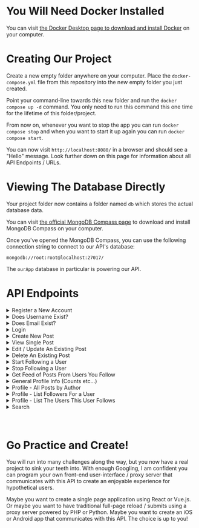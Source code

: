 # You Will Need Docker Installed

You can visit [the Docker Desktop page to download and install Docker](https://www.docker.com/products/docker-desktop) on your computer.

# Creating Our Project

Create a new empty folder anywhere on your computer. Place the `docker-compose.yml` file from this repository into the new empty folder you just created.

Point your command-line towards this new folder and run the `docker compose up -d` command. You only need to run this command this one time for the lifetime of this folder/project.

From now on, whenever you want to stop the app you can run `docker compose stop` and when you want to start it up again you can run `docker compose start`.

You can now visit `http://localhost:8080/` in a browser and should see a "Hello" message. Look further down on this page for information about all API Endpoints / URLs.

# Viewing The Database Directly

Your project folder now contains a folder named `db` which stores the actual database data.

You can visit [the official MongoDB Compass page](https://www.mongodb.com/try/download/compass) to download and install MongoDB Compass on your computer.

Once you've opened the MongoDB Compass, you can use the following connection string to connect to our API's database:

`mongodb://root:root@localhost:27017/`

The `ourApp` database in particular is powering our API.

# API Endpoints

<details>
<summary>Register a New Account</summary>

**POST** `http://localhost:8080/register`

### Input

`{"username": "brad", "email": "example@example", "password": "qwertyqwerty"}`

### Output

Will return an array of reasons why registration failed (e.g. username is already taken, password must be at least 12 characters etc...). If successful, will return an object with the following properties: token, username, avatar.

</details>
<details>
<summary>Does Username Exist?</summary>

**POST** `http://localhost:8080/doesUsernameExist`

### Input

{"username": "barksalot"}

### Output

Returns `true` if the name is already taken; returns `false` if the name is available.

</details>
<details>
<summary>Does Email Exist?</summary>

**POST** `http://localhost:8080/doesEmailExist`

### Input

{"email": "barksalot@example.com"}

### Output

Returns `true` if the email is already in use; returns `false` if the email has not been used yet.

</details>
<details>
<summary>Login</summary>

**POST** `http://localhost:8080/login`

### Input

`{"username": "barksalot", "password": "qwertyqwerty"}`

### Output

Failed login attempts simply return false. If successful, will return an object with the following properties: token, username, avatar.

</details>
<details>
<summary>Create New Post</summary>

**POST** `http://localhost:8080/create-post`

### Input

`{"title": "Being a Dog is Wonderful", "body": "Bark bar bark lorem ipsum. Lorem ipsum.", "token": "yourValidTokenValueHere"}`

### Output

Will return an array of reasons why post creation failed (e.g. You must provide a title, etc..."). If successful, returns the ID value of the newly created post.

</details>
<details>
<summary>View Single Post</summary>

**GET** `http://localhost:8080/post/6122b229996cb5001293d2c4`

### Output

Will return false if post does not exist. If post exists this endpoint will return an object with the following example shape:

```
{
  "_id": "6122b229996cb5001293d2c4",
  "title": "My New Post Today",
  "body": "Lorem ipsum dolor sit amet lorem ipsum.",
  "createdDate": "2021-08-22T20:23:05.653Z",
  "author": {
    "username": "barksalot",
    "avatar": "https://gravatar.com/avatar/b9216295c1e3931655bae6574ac0e4c2?s=128"
  },
  "isVisitorOwner": false
}
```

</details>
<details>
<summary>Edit / Update An Existing Post</summary>

**POST** `http://localhost:8080/post/6122b3ea996cb5001293d2c7/edit`

### Input

```
{"token": "yourValidTokenHere", "title": "Being a Dog is Great!!!!!", "body": "Woof woof"}
```

### Output

Will return "success" or "failure" accordingly.

</details>
<details>
<summary>Delete An Existing Post</summary>

**DELETE** `http://localhost:8080/post/6122b50e996cb5001293d2c9`

### Input

```
{"token": "yourValidTokenHere"}
```

### Output

Will return "success" or "You do not have permission to perform that action." accordingly.

</details>
<details>
<summary>Start Following a User</summary>

**POST** `http://localhost:8080/addFollow/barksalot`

### Input

```
{"token": "yourValidTokenHere"}
```

### Output

Will return true if successful. Will return false if you try to follow yourself or a user you are already following.

</details>
<details>
<summary>Stop Following a User</summary>

**POST** `http://localhost:8080/removeFollow/barksalot`

### Input

```
{"token": "yourValidTokenHere"}
```

### Output

Will return true if successful. Will return false if you try to stop following someone you are not currently following.

</details>
<details>
<summary>Get Feed of Posts From Users You Follow</summary>

**POST** `http://localhost:8080/getHomeFeed`

### Input

```
{"token": "yourValidTokenHere"}
```

### Output

Will return an array of posts from the users you follow, for example:

```
[
  {
    "_id": "6122b3ea996cb5001293d2c7",
    "title": "Being a Dog is Great!!!!!",
    "body": "Woof woof",
    "createdDate": "2021-08-22T20:30:34.387Z",
    "author": {
      "username": "barksalot",
      "avatar": "https://gravatar.com/avatar/b9216295c1e3931655bae6574ac0e4c2?s=128"
    },
    "isVisitorOwner": false
  },
  {
    "_id": "6122b229996cb5001293d2c4",
    "title": "My New Post Today",
    "body": "Lorem ipsum!",
    "createdDate": "2021-08-22T20:23:05.653Z",
    "author": {
      "username": "barksalot",
      "avatar": "https://gravatar.com/avatar/b9216295c1e3931655bae6574ac0e4c2?s=128"
    },
    "isVisitorOwner": false
  }
]
```

</details>
<details>
<summary>General Profile Info (Counts etc...)</summary>

**POST** `http://localhost:8080/profile/barksalot`

### Input

```
{"token": "yourValidTokenHere"}
```

### Output

Will return information about the requested user account. You must send your token along so the system knows if you are already following the user or not. Here is an example of the object shape it returns:

```
{
  "profileUsername": "barksalot",
  "profileAvatar": "https://gravatar.com/avatar/b9216295c1e3931655bae6574ac0e4c2?s=128",
  "isFollowing": true,
  "counts": {
    "postCount": 2,
    "followerCount": 1,
    "followingCount": 0
  }
}
```

</details>
<details>
<summary>Profile - All Posts by Author</summary>

**GET** `http://localhost:8080/profile/barksalot/posts`

### Output

Will return an array with posts by the requested user.

```
[
  {
    "_id": "6122b3ea996cb5001293d2c7",
    "title": "Being a Dog is Great!!!!!",
    "body": "Woof woof",
    "createdDate": "2021-08-22T20:30:34.387Z",
    "author": {
      "username": "barksalot",
      "avatar": "https://gravatar.com/avatar/b9216295c1e3931655bae6574ac0e4c2?s=128"
    },
    "isVisitorOwner": false
  },
  {
    "_id": "6122b229996cb5001293d2c4",
    "title": "My New Post Today",
    "body": "Lorem ipsum!",
    "createdDate": "2021-08-22T20:23:05.653Z",
    "author": {
      "username": "barksalot",
      "avatar": "https://gravatar.com/avatar/b9216295c1e3931655bae6574ac0e4c2?s=128"
    },
    "isVisitorOwner": false
  }
]
```

</details>
<details>
<summary>Profile - List Followers For a User</summary>

**GET** `http://localhost:8080/profile/barksalot/followers`

### Output

Will return an array of the users who follow this user.

```
[
  {
    "username": "brad",
    "avatar": "https://gravatar.com/avatar/b9408a09298632b5151200f3449434ef?s=128"
  },
  {
    "username": "meowsalot",
    "avatar": "https://gravatar.com/avatar/basdfasfadsf32b5151200f3449434ef?s=128"
  }
]
```

</details>
<details>
<summary>Profile - List The Users This User Follows</summary>

**GET** `http://localhost:8080/profile/brad/following`

### Output

Will return an array of the users who this user follows.

```
[
  {
    "username": "barksalot",
    "avatar": "https://gravatar.com/avatar/b9216295c1e3931655bae6574ac0e4c2?s=128"
  },
  {
    "username": "meowsalot",
    "avatar": "https://gravatar.com/avatar/basdfasfadsf32b5151200f3449434ef?s=128"
  }
]
```

</details>
<details>
<summary>Search</summary>

**POST** `http://localhost:8080/search`

### Input

{"searchTerm": "dog"}

### Output

Returns an array of posts that include the term you searched for.

```
[
  {
    "_id": "6122b3ea996cb5001293d2c7",
    "title": "Being a Dog is Great!!!!!",
    "body": "Woof woof",
    "createdDate": "2021-08-22T20:30:34.387Z",
    "author": {
      "username": "barksalot",
      "avatar": "https://gravatar.com/avatar/b9216295c1e3931655bae6574ac0e4c2?s=128"
    },
    "isVisitorOwner": false
  }
]
```

</details>

###### &nbsp;

# Go Practice and Create!

You will run into many challenges along the way, but you now have a real project to sink your teeth into. With enough Googling, I am confident you can program your own front-end user-interface / proxy server that communicates with this API to create an enjoyable experience for hypothetical users.

Maybe you want to create a single page application using React or Vue.js. Or maybe you want to have traditional full-page reload / submits using a proxy server powered by PHP or Python. Maybe you want to create an iOS or Android app that communicates with this API. The choice is up to you!
